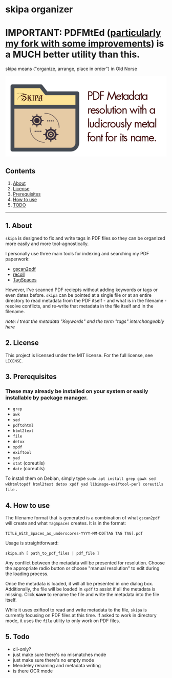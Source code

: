 # skipa organizer


# IMPORTANT:  PDFMtEd ([particularly my fork with some improvements](https://github.com/uriel1998/PDFMtEd)) is a MUCH better utility than this.


skipa means ("organize, arrange, place in order") in Old Norse

![skipa logo](https://raw.githubusercontent.com/uriel1998/skipa/master/skipa-open-graph.png "logo")

## Contents
 1. [About](#1-about)
 2. [License](#2-license)
 3. [Prerequisites](#3-prerequisites)
 4. [How to use](#4-how-to-use)
 5. [TODO](#5-todo)

***

## 1. About

`skipa` is designed to fix and write tags in PDF files so they can be organized 
more easily and more tool-agnostically.  

I personally use three main tools for indexing and searching my PDF paperwork:

* [gscan2pdf](https://sourceforge.net/projects/gscan2pdf/)
* [recoll](https://www.lesbonscomptes.com/recoll/)
* [TagSpaces](https://www.tagspaces.org/)

However, I've scanned PDF reciepts without adding keywords or tags or even 
dates before.  `skipa` can be pointed at a single file or at an entire 
directory to read metadata from the PDF itself - and what is in the filename - 
resolve conflicts, and re-write that metadata in the file itself and in 
the filename.

*note: I treat the metadata "Keywords" and the term "tags" interchangeably here*

## 2. License

This project is licensed under the MIT license. For the full license, see `LICENSE`.

## 3. Prerequisites

### These may already be installed on your system or easily installable by package manager.

 * `grep`
 * `awk` 
 * `sed` 
 * `pdftohtml`
 * `html2text`
 * `file`
 * `detox`
 * `xpdf`
 * `exiftool`
 * `yad` 
 * `stat` (coreutils)
 * `date` (coreutils)

To install them on Debian, simply type `sudo apt install grep gawk sed wkhtmltopdf html2text detox xpdf yad libimage-exiftool-perl coreutils file` .

## 4. How to use

The filename format that is generated is a combination of what `gscan2pdf` will create
and what `TagSpaces` creates. It is in the format:

`TITLE_With_Spaces_as_underscores-YYYY-MM-DD[TAG TAG TAG].pdf`

Usage is straightforward: 

`skipa.sh [ path_to_pdf_files | pdf_file ]`

Any conflict between the metadata will be presented for resolution. Choose the appropriate 
radio button or choose "manual resolution" to edit during the loading process.

Once the metadata is loaded, it will all be presented in one dialog box. Additionally, the 
file will be loaded in `xpdf` to assist if all the metadata is missing. Click **save** to 
rename the file and write the metadata into the file itself.  

While it uses exiftool to read and write metadata to the file, `skipa` is currently 
focusing on PDF files at this time. If asked to work in directory mode, it 
uses the `file` utility to only work on PDF files.

## 5. Todo

* cli-only?  
* just make sure there's no mismatches mode  
* just make sure there's no empty mode  
* Mendeley renaming and metadata writing  
* is there OCR mode  
